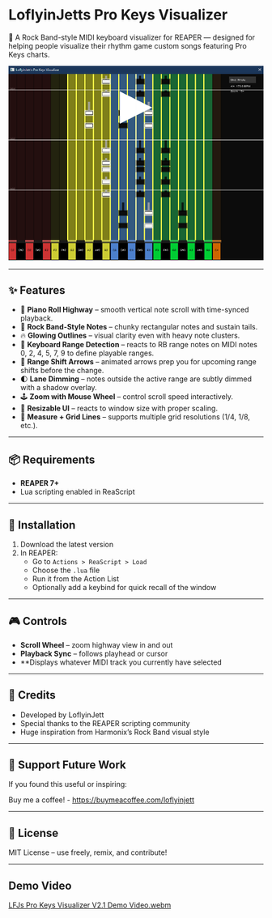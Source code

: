 # LoflyinJetts Pro Keys Visualizer

🎹 A Rock Band-style MIDI keyboard visualizer for REAPER — designed for helping people visualize their rhythm game custom songs featuring Pro Keys charts.

![LoflyinJetts Pro Keys Visualizer Screenshot](preview.png)


---

## ✨ Features

- 🎵 **Piano Roll Highway** – smooth vertical note scroll with time-synced playback.
- 🎹 **Rock Band-Style Notes** – chunky rectangular notes and sustain tails.
- 🔥 **Glowing Outlines** – visual clarity even with heavy note clusters.
- 🎯 **Keyboard Range Detection** – reacts to RB range notes on MIDI notes 0, 2, 4, 5, 7, 9 to define playable ranges.
- 🔄 **Range Shift Arrows** – animated arrows prep you for upcoming range shifts before the change.
- 🌓 **Lane Dimming** – notes outside the active range are subtly dimmed with a shadow overlay.
- 🕹️ **Zoom with Mouse Wheel** – control scroll speed interactively.
- 📐 **Resizable UI** – reacts to window size with proper scaling.
- 🎼 **Measure + Grid Lines** – supports multiple grid resolutions (1/4, 1/8, etc.).

---

## 📦 Requirements

- **REAPER 7+**
- Lua scripting enabled in ReaScript

---

## 🚀 Installation

1. Download the latest version
2. In REAPER:
   - Go to `Actions > ReaScript > Load`
   - Choose the `.lua` file
   - Run it from the Action List
   - Optionally add a keybind for quick recall of the window

---

## 🎮 Controls

- **Scroll Wheel** – zoom highway view in and out
- **Playback Sync** – follows playhead or cursor
- **Displays whatever MIDI track you currently have selected

---

## 🙌 Credits

- Developed by LoflyinJett
- Special thanks to the REAPER scripting community
- Huge inspiration from Harmonix’s Rock Band visual style

---

## 💖 Support Future Work

If you found this useful or inspiring:

Buy me a coffee! - https://buymeacoffee.com/loflyinjett

---

## 🧠 License

MIT License – use freely, remix, and contribute!

---

## Demo Video

[LFJs Pro Keys Visualizer V2.1 Demo Video.webm](https://github.com/user-attachments/assets/9dfb5ca5-52fa-4c9b-9e64-3f0f21244457)
